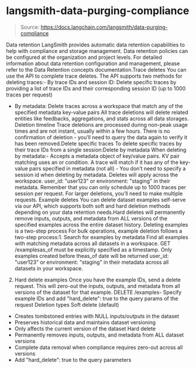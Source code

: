# langsmith-data-purging-compliance

> Source: https://docs.langchain.com/langsmith/data-purging-compliance

Data retention
LangSmith provides automatic data retention capabilities to help with compliance and storage management. Data retention policies can be configured at the organization and project levels. For detailed information about data retention configuration and management, please refer to the Data Retention concepts documentation.Trace deletes
You can use the API to complete trace deletes. The API supports two methods for deleting traces:- By trace IDs and session ID: Delete specific traces by providing a list of trace IDs and their corresponding session ID (up to 1000 traces per request)
- By metadata: Delete traces across a workspace that match any of the specified metadata key-value pairs
All trace deletions will delete related entities like feedbacks, aggregations, and stats across all data storages.
Deletion timeline
Trace deletions are processed during non-peak usage times and are not instant, usually within a few hours. There is no confirmation of deletion - you’ll need to query the data again to verify it has been removed.Delete specific traces
To delete specific traces by their trace IDs from a single session:Delete by metadata
When deleting by metadata:- Accepts a
metadata
object of key/value pairs. KV pair matching uses an or condition. A trace will match if it has any of the key-value pairs specified in metadata (not all) - You don’t need to specify a session id when deleting by metadata. Deletes will apply across the workspace.
user_id: "user123"
or environment: "staging"
in their metadata.
Remember that you can only schedule up to 1000 traces per session per request. For larger deletions, you’ll need to make multiple requests.
Example deletes
You can delete dataset examples self-serve via our API, which supports both soft and hard deletion methods depending on your data retention needs.Hard deletes will permanently remove inputs, outputs, and metadata from ALL versions of the specified examples across the entire dataset history.
Deleting examples is a two-step process
For bulk operations, example deletion follows a two-step process:1. Search for examples by metadata
Find all examples with matching metadata across all datasets in a workspace. GET /examplesas_of
must be explicitly specified as a timestamp. Only examples created before theas_of
date will be returned
user_id: "user123"
or environment: "staging"
in their metadata across all datasets in your workspace.
2. Hard delete examples
Once you have the example IDs, send a delete request. This will zero-out the inputs, outputs, and metadata from all versions of the dataset for that example. DELETE /examples- Specify example IDs and add
"hard_delete": true
to the query params of the request
Deletion types
Soft delete (default)
- Creates tombstoned entries with NULL inputs/outputs in the dataset
- Preserves historical data and maintains dataset versioning
- Only affects the current version of the dataset
Hard delete
- Permanently removes inputs, outputs, and metadata from ALL dataset versions
- Complete data removal when compliance requires zero-out across all versions
- Add
"hard_delete": true
to the query parameters